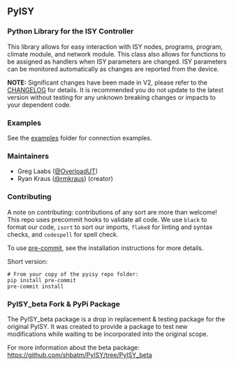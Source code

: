 ## PyISY

### Python Library for the ISY Controller

This library allows for easy interaction with ISY nodes, programs, program,
climate module, and network module. This class also allows for functions to be
assigned as handlers when ISY parameters are changed. ISY parameters can be
monitored automatically as changes are reported from the device.

**NOTE:** Significant changes have been made in V2, please refer to the [CHANGELOG](CHANGELOG.md) for details. It is recommended you do not update  to the latest version without testing for any unknown breaking changes or impacts to your dependent code.

### Examples

See the [examples](examples/) folder for connection examples.

### Maintainers

* Greg Laabs ([@OverloadUT])
* Ryan Kraus ([@rmkraus]) (creator)

### Contributing

A note on contributing: contributions of any sort are more than welcome! This repo uses precommit hooks to validate all code. We use `black` to format our code, `isort` to sort our imports, `flake8` for linting and syntax checks, and `codespell` for spell check.

To use [pre-commit](https://pre-commit.com/#installation), see the installation instructions for more details.

Short version:

```shell
# From your copy of the pyisy repo folder:
pip install pre-commit
pre-commit install
```

[@OverloadUT]: https://github.com/overloadut
[@rmkraus]: https://github.com/rmkraus

### PyISY_beta Fork & PyPi Package

The PyISY_beta package is a drop in replacement & testing package for the original PyISY.  It was created to provide a package to test new modifications while waiting to be incorporated into the original scope.

For more information about the beta package: https://github.com/shbatm/PyISY/tree/PyISY_beta